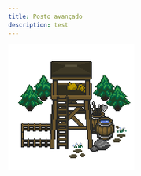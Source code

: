 ```yaml
---
title: Posto avançado
description: test
---
```


![Posto avançado](https://raw.githubusercontent.com/Orna-Brasil/Assets/main/Edificios/Outpost.webp)